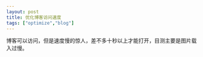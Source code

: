 ```yaml
---
layout: post
title: 优化博客访问速度
tags: ["optimize","blog"]
---
```


博客可以访问，但是速度慢的惊人，差不多十秒以上才能打开，目测主要是图片载入过慢。
            
